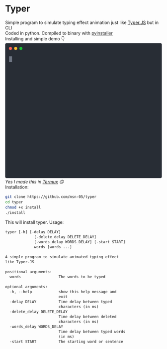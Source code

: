 # Typer
Simple program to simulate typing effect animation just like <a href="https://steven.codes/typerjs">Typer.JS</a> but in CLI
<br>
Coded in python. Compiled to binary with <a href="https://pyinstaller.org">pyinstaller</a><br>
Installing and simple demo 👇<br>
<img src="./preview/demo.svg"><br>
<i>Yes I made this in <a href="https://termux.com">Termux</a> 🙃</i><br>
Installation:<br>
```bash
git clone https://github.com/msn-05/typer
cd typer
chmod +x install
./install
```
This will install typer.
Usage:
```
typer [-h] [-delay DELAY]
             [-delete_delay DELETE_DELAY]
             [-words_delay WORDS_DELAY] [-start START]
             words [words ...]

A simple program to simulate animated typing effect
like Typer.JS

positional arguments:
  words                 The words to be typed

optional arguments:
  -h, --help            show this help message and
                        exit
  -delay DELAY          Time delay between typed
                        characters (in ms)
  -delete_delay DELETE_DELAY
                        Time delay between deleted
                        characters (in ms)
  -words_delay WORDS_DELAY
                        Time delay between typed words
                        (in ms)
  -start START          The starting word or sentence
```
